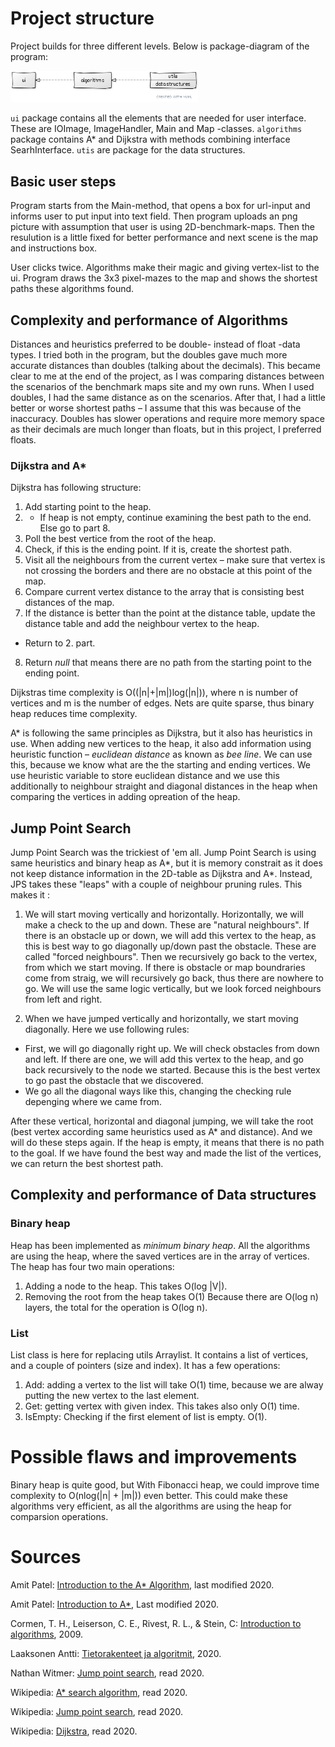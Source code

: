 # Project structure

Project builds for three different levels. Below is package-diagram of the program:

<img src="https://github.com/StrappedGlint13/pathfinding/blob/main/documentation/images/package_yuml.png" width="300">

`ui` package contains all the elements that are needed for user interface. These are IOImage, ImageHandler, Main and Map -classes. `algorithms` package contains A* and Dijkstra with methods combining interface SearhInterface. `utis` are package for the data structures. 

## Basic user steps

Program starts from the Main-method, that opens a box for url-input and informs user to put input into text field. Then program uploads an png picture with assumption that user is using 2D-benchmark-maps. Then the resulution is a little fixed for better performance and next scene is the map and instructions box. 

User clicks twice. Algorithms make their magic and giving vertex-list to the ui. Program draws the 3x3 pixel-mazes to the map and shows the shortest paths these algorithms found.

## Complexity and performance of Algorithms

Distances and heuristics preferred to be double- instead of float -data types. I tried both in the program, but the doubles gave much more accurate distances than doubles (talking about the decimals). This became clear to me at the end of the project, as I was comparing distances between the scenarios of the benchmark maps site and my own runs. When I used doubles, I had the same distance as on the scenarios. After that, I had a little better or worse shortest paths – I assume that this was because of the inaccuracy. Doubles has slower operations and require more memory space as their decimals are much longer than floats, but in this project, I preferred floats. 

### Dijkstra and A*

Dijkstra has following structure: 

1.  Add starting point to the heap.
2. *  If heap is not empty, continue examining the best path to the end. Else go to part 8.
3.  Poll the best vertice from the root of the heap.
4.  Check, if this is the ending point. If it is, create the shortest path.
5.  Visit all the neighbours from the current vertex – make sure that vertex is not crossing the borders and there are no obstacle at this point of the map.
6.  Compare current vertex distance to the array that is consisting best distances of the map. 
7.  If the distance is better than the point at the distance table, update the distance table and add the neighbour vertex to the heap.
* Return to 2. part. 
8. Return _null_ that means there are no path from the starting point to the ending point. 

Dijkstras time complexity is O((|n|+|m|)log(|n|)), where n is number of vertices and m is the number of edges. Nets are quite sparse, thus binary heap reduces time complexity. 

A* is following the same principles as Dijkstra, but it also has heuristics in use. When adding new vertices to the heap, it also add information using heuristic function – _euclidean distance_ as known as _bee line_. We can use this, because we know what are the the starting and ending vertices. We use heuristic variable to store euclidean distance and we use this additionally to neighbour straight and diagonal distances in the heap when comparing the vertices in adding opreation of the heap.  

## Jump Point Search

Jump Point Search was the trickiest of 'em all. Jump Point Search is using same heuristics and binary heap as A*, but it is memory constrait as it does not keep distance information in the 2D-table as Dijkstra and A*. Instead, JPS takes these "leaps" with a couple of neighbour pruning rules. This makes it :

1.  We will start moving vertically and horizontally. Horizontally, we will make a check to the up and down. These are "natural neighbours". If there is an obstacle up or down, we will add this vertex to the heap, as this is best way to go diagonally up/down past the obstacle. These are called "forced neighbours". Then we recursively go back to the vertex, from which we start moving. If there is obstacle or map boundraries come from straig, we will recursively go back, thus there are nowhere to go. We will use the same logic vertically, but we look forced neighbours from left and right.  

2.  When we have jumped vertically and horizontally, we start moving diagonally. Here we use following rules:
-   First, we will go diagonally right up. We will check obstacles from down and left. If there are one, we will add this vertex to the heap, and go back recursively to the node we started. Because this is the best vertex to go past the obstacle that we discovered.
-   We go all the diagonal ways like this, changing the checking rule depenging where we came from. 

After these vertical, horizontal and diagonal jumping, we will take the root (best vertex according same heuristics used as A* and distance). And we will do these steps again. If the heap is empty, it means that there is no path to the goal. If we have found the best way and made the list of the vertices, we can return the best shortest path.

## Complexity and performance of Data structures

### Binary heap

Heap has been implemented as _minimum binary heap_. All the algorithms are using the heap, where the saved vertices are in the array of vertices. The heap has four two main operations:

1.  Adding a node to the heap. This takes O(log |V|).
2.  Removing the root from the heap takes O(1) Because there are O(log n) layers, the total for the operation is O(log n).

### List 

List class is here for replacing utils Arraylist. It contains a list of vertices, and a couple of pointers (size and index). It has a few operations:

1.  Add: adding a vertex to the list will take O(1) time, because we are alway putting the new vertex to the last element. 
2.  Get: getting vertex with given index. This takes also only O(1) time. 
3.  IsEmpty: Checking if the first element of list is empty. O(1).

# Possible flaws and improvements

Binary heap is quite good, but With Fibonacci heap, we could improve time complexity to O(nlog(|n| + |m|)) even better. This could make these algorithms very efficient, as all the algorithms are using the heap for comparsion operations. 

# Sources

Amit Patel: [Introduction to the A* Algorithm](https://www.redblobgames.com/pathfinding/a-star/introduction.html), last modified 2020.

Amit Patel: [Introduction to A*](http://theory.stanford.edu/~amitp/GameProgramming/AStarComparison.html), Last modified 2020. 

Cormen, T. H., Leiserson, C. E., Rivest, R. L., & Stein, C: [Introduction to algorithms](https://ebookcentral-proquest-com.libproxy.helsinki.fi), 2009. 

Laaksonen Antti: [Tietorakenteet ja algoritmit](https://www.cs.helsinki.fi/u/ahslaaks/tirakirja/tirakirja-2020k.pdf), 2020.

Nathan Witmer: [Jump point search](https://zerowidth.com/2013/a-visual-explanation-of-jump-point-search.html), read 2020. 

Wikipedia: [A* search algorithm](https://en.wikipedia.org/wiki/A*_search_algorithm), read 2020. 

Wikipedia: [Jump point search](https://en.wikipedia.org/wiki/Jump_point_search), read 2020. 

Wikipedia: [Dijkstra](https://en.wikipedia.org/wiki/Dijkstra%27s_algorithm), read 2020. 